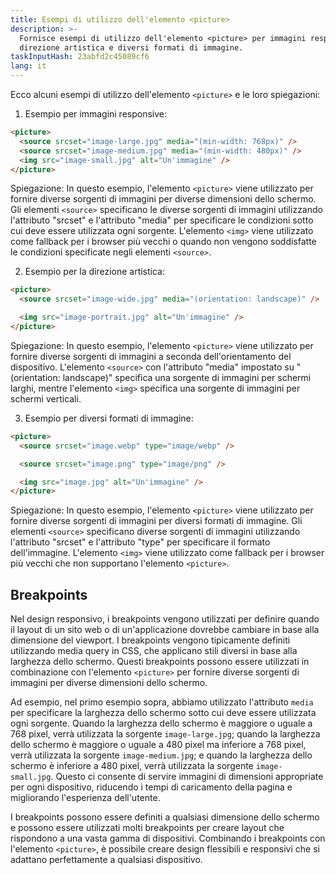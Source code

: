 ```yaml
---
title: Esempi di utilizzo dell'elemento <picture>
description: >-
  Fornisce esempi di utilizzo dell'elemento <picture> per immagini responsive,
  direzione artistica e diversi formati di immagine.
taskInputHash: 23abfd2c45089cf6
lang: it
---
```

Ecco alcuni esempi di utilizzo dell'elemento `<picture>` e le loro spiegazioni:

1. Esempio per immagini responsive:

```html
<picture>
  <source srcset="image-large.jpg" media="(min-width: 768px)" />
  <source srcset="image-medium.jpg" media="(min-width: 480px)" />
  <img src="image-small.jpg" alt="Un'immagine" />
</picture>
```

Spiegazione: In questo esempio, l'elemento `<picture>` viene utilizzato per fornire diverse sorgenti di immagini per diverse dimensioni dello schermo. Gli elementi `<source>` specificano le diverse sorgenti di immagini utilizzando l'attributo "srcset" e l'attributo "media" per specificare le condizioni sotto cui deve essere utilizzata ogni sorgente. L'elemento `<img>` viene utilizzato come fallback per i browser più vecchi o quando non vengono soddisfatte le condizioni specificate negli elementi `<source>`.

2. Esempio per la direzione artistica:

```html
<picture>
  <source srcset="image-wide.jpg" media="(orientation: landscape)" />

  <img src="image-portrait.jpg" alt="Un'immagine" />
</picture>
```

Spiegazione: In questo esempio, l'elemento `<picture>` viene utilizzato per fornire diverse sorgenti di immagini a seconda dell'orientamento del dispositivo. L'elemento `<source>` con l'attributo "media" impostato su "(orientation: landscape)" specifica una sorgente di immagini per schermi larghi, mentre l'elemento `<img>` specifica una sorgente di immagini per schermi verticali.

3. Esempio per diversi formati di immagine:

```html
<picture>
  <source srcset="image.webp" type="image/webp" />

  <source srcset="image.png" type="image/png" />

  <img src="image.jpg" alt="Un'immagine" />
</picture>
```

Spiegazione: In questo esempio, l'elemento `<picture>` viene utilizzato per fornire diverse sorgenti di immagini per diversi formati di immagine. Gli elementi `<source>` specificano diverse sorgenti di immagini utilizzando l'attributo "srcset" e l'attributo "type" per specificare il formato dell'immagine. L'elemento `<img>` viene utilizzato come fallback per i browser più vecchi che non supportano l'elemento `<picture>`.

## Breakpoints

Nel design responsivo, i breakpoints vengono utilizzati per definire quando il layout di un sito web o di un'applicazione dovrebbe cambiare in base alla dimensione del viewport. I breakpoints vengono tipicamente definiti utilizzando media query in CSS, che applicano stili diversi in base alla larghezza dello schermo. Questi breakpoints possono essere utilizzati in combinazione con l'elemento `<picture>` per fornire diverse sorgenti di immagini per diverse dimensioni dello schermo.

Ad esempio, nel primo esempio sopra, abbiamo utilizzato l'attributo `media` per specificare la larghezza dello schermo sotto cui deve essere utilizzata ogni sorgente. Quando la larghezza dello schermo è maggiore o uguale a 768 pixel, verrà utilizzata la sorgente `image-large.jpg`; quando la larghezza dello schermo è maggiore o uguale a 480 pixel ma inferiore a 768 pixel, verrà utilizzata la sorgente `image-medium.jpg`; e quando la larghezza dello schermo è inferiore a 480 pixel, verrà utilizzata la sorgente `image-small.jpg`. Questo ci consente di servire immagini di dimensioni appropriate per ogni dispositivo, riducendo i tempi di caricamento della pagina e migliorando l'esperienza dell'utente.

I breakpoints possono essere definiti a qualsiasi dimensione dello schermo e possono essere utilizzati molti breakpoints per creare layout che rispondono a una vasta gamma di dispositivi. Combinando i breakpoints con l'elemento `<picture>`, è possibile creare design flessibili e responsivi che si adattano perfettamente a qualsiasi dispositivo.
